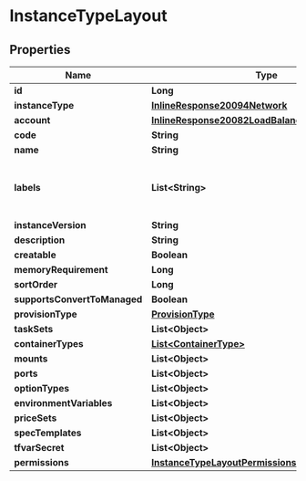 

# InstanceTypeLayout

## Properties

Name | Type | Description | Notes
------------ | ------------- | ------------- | -------------
**id** | **Long** |  |  [optional]
**instanceType** | [**InlineResponse20094Network**](InlineResponse20094Network.md) |  |  [optional]
**account** | [**InlineResponse20082LoadBalancerInstanceSslCert**](InlineResponse20082LoadBalancerInstanceSslCert.md) |  |  [optional]
**code** | **String** |  |  [optional]
**name** | **String** |  |  [optional]
**labels** | **List&lt;String&gt;** | Array of label strings, can be used for filtering. |  [optional]
**instanceVersion** | **String** |  |  [optional]
**description** | **String** |  |  [optional]
**creatable** | **Boolean** |  |  [optional]
**memoryRequirement** | **Long** |  |  [optional]
**sortOrder** | **Long** |  |  [optional]
**supportsConvertToManaged** | **Boolean** |  |  [optional]
**provisionType** | [**ProvisionType**](ProvisionType.md) |  |  [optional]
**taskSets** | **List&lt;Object&gt;** |  |  [optional]
**containerTypes** | [**List&lt;ContainerType&gt;**](ContainerType.md) |  |  [optional]
**mounts** | **List&lt;Object&gt;** |  |  [optional]
**ports** | **List&lt;Object&gt;** |  |  [optional]
**optionTypes** | **List&lt;Object&gt;** |  |  [optional]
**environmentVariables** | **List&lt;Object&gt;** |  |  [optional]
**priceSets** | **List&lt;Object&gt;** |  |  [optional]
**specTemplates** | **List&lt;Object&gt;** |  |  [optional]
**tfvarSecret** | **List&lt;Object&gt;** |  |  [optional]
**permissions** | [**InstanceTypeLayoutPermissions**](InstanceTypeLayoutPermissions.md) |  |  [optional]




